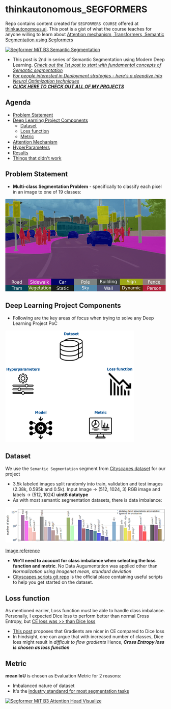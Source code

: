 # thinkautonomous_SEGFORMERS
Repo contains content created for `SEGFORMERS COURSE` offered at [thinkautonomous.ai](https://courses.thinkautonomous.ai/image-segmentation). This post is a gist of what the course teaches for anyone willing to learn about <u>Attention mechanism, Transformers, Semantic Segmentation using Segformers</u>

[![Segformer MiT B3 Semantic Segmentation](images/Segformer_MiT_B3_Cityscapes_semantic_segmentation.gif)](https://youtu.be/NH4xPbxaXAY "Semantic Segmentation Cityscapes using Segformer MiT B3")


- This post is 2nd in series of Semantic Segmentation using Modern Deep Learning. [*Check out the 1st post to start with fundamental concepts of Semantic segmentation*](README.md)
- [*For people interested in Deployment strategies - here's a deepdive into Neural  Optimization techniques*](https://github.com/suryajayaraman/thinkAutonomous_modelOptimization/blob/main/README.md)
- [***CLICK HERE TO CHECK OUT ALL OF MY PROJECTS***](https://suryajayaraman.github.io/)



## Agenda
- [Problem Statement](#problem-statement)
- [Deep Learning Project Components](#deep-learning-project-components)
    - [Dataset](#dataset)
    - [Loss function](#loss-function)
    - [Metric](#metric)
- [Attention Mechanism](#attention-mechanism)
- [HyperParameters](#hyperparameters)
- [Results](#results)
- [Things that didn't work](#things-that-didnt-work)


## Problem Statement
- **Multi-class Segmentation Problem** - specifically to classify each pixel in an image to one of 19 classes:

![Sample picture statement](images/presentation/semantic_segmentation_idea.png)


## Deep Learning Project Components
- Following are the key areas of focus when trying to solve any Deep Learning Project PoC 

![Deep_learning_project_components](images/presentation/Deep_learning_project_components.png)


## Dataset
We use the `Semantic Segmentation` segment from [Cityscapes dataset](https://www.cityscapes-dataset.com/) for our project
- 3.5k labeled images split randomly into train, validation and test images (2.38k, 0.595k and 0.5k). Input Image -> (512, 1024, 3) RGB image and labels -> (512, 1024) **uint8 datatype**
- As with most semantic segmentation datasets, there is data imbalance:

![cityscapes_class_distribution](images/presentation/cityscapes_class_distribution.PNG)

[Image reference](https://www.cityscapes-dataset.com/wordpress/wp-content/papercite-data/pdf/cordts2016cityscapes.pdf)

- **We'll need to account for class imbalance when selecting the loss function and metric**. No Data Augumentation was applied other than *Normalization using Imagenet mean, standard deviation*
- [Cityscapes scripts git repo](https://github.com/mcordts/cityscapesScripts) is the official place containing useful scripts to help you get started on the dataset.


## Loss function
As mentioned earlier, Loss function must be able to handle class imbalance. Personally, I expected Dice loss to perform better than normal Cross Entropy, but <u>CE loss was >> than Dice loss </u>
- [This post](https://stats.stackexchange.com/questions/321460/dice-coefficient-loss-function-vs-cross-entropy) proposes that 
Gradients are nicer in CE compared to Dice loss
- In hindsight, one can argue that with increased number of classes, Dice loss might result in *difficult to flow gradients* Hence, ***Cross Entropy loss is chosen as loss function***

## Metric
**mean IoU** is chosen as Evaluation Metric for 2 reasons:
- Imbalanced nature of dataset
- It's the <u>industry standanrd for most segmentation tasks</u>








[![Segformer MiT B3 Attention Head Visualize](images/Segformer_MiT_B3_Cityscapes_Attention_Head_visualize.gif)](https://www.youtube.com/watch?v=BG8MoGAYMkA "Segformer-MiT-B3 Attention heads visualization on Cityscapes dataset")